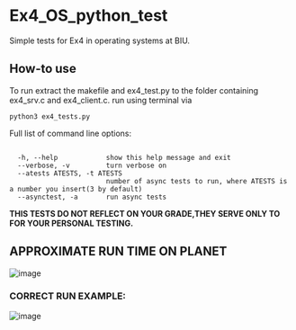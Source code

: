 # Ex4_OS_python_test

Simple tests for Ex4 in operating systems at BIU.
## How-to use
To run extract the makefile and ex4_test.py to the folder containing ex4_srv.c and ex4_client.c.
run using terminal via
```
python3 ex4_tests.py
```

Full list of command line options:
```

  -h, --help            show this help message and exit
  --verbose, -v         turn verbose on
  --atests ATESTS, -t ATESTS
                        number of async tests to run, where ATESTS is a number you insert(3 by default)
  --asynctest, -a       run async tests
```

**THIS TESTS DO NOT REFLECT ON YOUR GRADE,THEY SERVE ONLY TO FOR YOUR PERSONAL TESTING.**

## **APPROXIMATE RUN TIME ON PLANET**
![image](https://user-images.githubusercontent.com/72495653/173893401-8d81fdec-3882-479c-98b2-ea1cdb41b737.png)

### **CORRECT RUN EXAMPLE:**
![image](https://user-images.githubusercontent.com/72495653/173892395-773fadf3-839d-4c22-a119-e199bc147efb.png)
